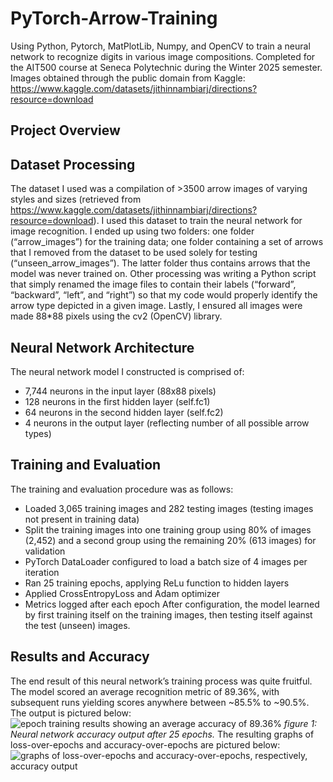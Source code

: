 # PyTorch-Arrow-Training
Using Python, Pytorch, MatPlotLib, Numpy, and OpenCV to train a neural network to recognize digits in various image compositions.
Completed for the AIT500 course at Seneca Polytechnic during the Winter 2025 semester.
Images obtained through the public domain from Kaggle: https://www.kaggle.com/datasets/jithinnambiarj/directions?resource=download

Project Overview
--
Dataset Processing
---
The dataset I used was a compilation of >3500 arrow images of varying styles and sizes (retrieved from https://www.kaggle.com/datasets/jithinnambiarj/directions?resource=download). I used this dataset to train the neural network for image recognition. I ended up using two folders: one folder (“arrow_images”) for the training data; one folder containing a set of arrows that I removed from the dataset to be used solely for testing (“unseen_arrow_images”). The latter folder thus contains arrows that the model was never trained on.
Other processing was writing a Python script that simply renamed the image files to contain their labels (“forward”, “backward”, “left”, and “right”) so that my code would properly identify the arrow type depicted in a given image.
Lastly, I ensured all images were made 88*88 pixels using the cv2 (OpenCV) library.

Neural Network Architecture
---
The neural network model I constructed is comprised of:
* 7,744 neurons in the input layer (88x88 pixels)
* 128 neurons in the first hidden layer (self.fc1)
* 64 neurons in the second hidden layer (self.fc2)
* 4 neurons in the output layer (reflecting number of all possible arrow types)

Training and Evaluation
---
The training and evaluation procedure was as follows:
* Loaded 3,065 training images and 282 testing images (testing images not present in training data)
* Split the training images into one training group using 80% of images (2,452) and a second group using the remaining 20% (613 images) for validation
* PyTorch DataLoader configured to load a batch size of 4 images per iteration
* Ran 25 training epochs, applying ReLu function to hidden layers
* Applied CrossEntropyLoss and Adam optimizer
* Metrics logged after each epoch
After configuration, the model learned by first training itself on the training images, then testing itself against the test (unseen) images.

Results and Accuracy
--
The end result of this neural network’s training process was quite fruitful. The model scored an average recognition metric of 89.36%, with subsequent runs yielding scores anywhere between ~85.5% to ~90.5%. The output is pictured below:
![epoch training results showing an average accuracy of 89.36%](https://github.com/Adam-Beik/PyTorch-Arrow-Training/training_output.jpg)
*figure 1: Neural network accuracy output after 25 epochs.*
The resulting graphs of loss-over-epochs and accuracy-over-epochs are pictured below:
![graphs of loss-over-epochs and accuracy-over-epochs, respectively, accuracy output](https://github.com/Adam-Beik/PyTorch-Arrow-Training/graph_outputs.jpg)
